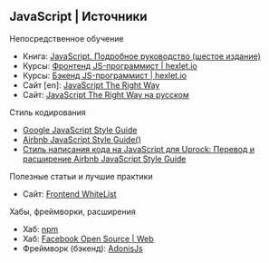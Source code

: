 ## JavaScript | Источники
Непосредственное обучение

* Книга: [JavaScript. Подробное руководство (шестое издание)](https://www.livelib.ru/book/1000607178-javascript-podrobnoe-rukovodstvo-devid-flenagan)
* Курсы: [Фронтенд JS-программист | hexlet.io](https://ru.hexlet.io/professions/frontend)
* Курсы: [Бэкенд JS-программист | hexlet.io](https://ru.hexlet.io/professions/backend)
* Сайт [en]: [JavaScript The Right Way](http://jstherightway.org/)
* Сайт: [JavaScript The Right Way на русском](http://jstherightway.org/ru-ru/)

Стиль кодирования

* [Google JavaScript Style Guide](https://google.github.io/styleguide/javascriptguide.xml)
* [Airbnb JavaScript Style Guide()](https://github.com/airbnb/javascript)
* [Стиль написания кода на JavaScript для Uprock: Перевод и расширение Airbnb JavaScript Style Guide](https://github.com/uprock/javascript)

Полезные статьи и лучшие практики

* Сайт: [Frontend WhiteList](https://github.com/melnik909/frontend-whitelist)

Хабы, фреймворки, расширения

* Хаб: [npm](https://www.npmjs.com/)
* Хаб: [Facebook Open Source | Web](https://code.facebook.com/projects/web/)
* Фреймворк (бэкенд): [AdonisJs](http://www.adonisjs.com/)
